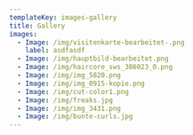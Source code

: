 ```yaml
---
templateKey: images-gallery
title: Gallery
images:
  - Image: /img/visitenkarte-bearbeitet-.png
    label: asdfasdf
  - Image: /img/hauptbild-bearbeitet.png
  - Image: /img/haircore_sws_386023_0.png
  - Image: /img/img_5820.png
  - Image: /img/img_0915-kopie.png
  - Image: /img/cut-color1.png
  - Image: /img/freaks.jpg
  - Image: /img/img_3431.png
  - Image: /img/bunte-curls.jpg
---
```


